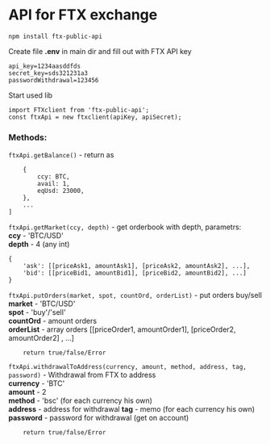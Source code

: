 # API for FTX exchange

`npm install ftx-public-api`

Create file **.env** in main dir and fill out with FTX API key

```
api_key=1234aasddfds
secret_key=sds321231a3
passwordWithdrawal=123456
```

Start used lib

```
import FTXclient from 'ftx-public-api';
const ftxApi = new ftxclient(apiKey, apiSecret);
```

### Methods:
`ftxApi.getBalance()` - return as

```[
    {
        ccy: BTC,
        avail: 1,
        eqUsd: 23000,
    },
    ...
]

```

`ftxApi.getMarket(ccy, depth)` - get orderbook with depth, parametrs:  
**ccy** - 'BTC/USD'  
**depth** - 4 (any int)

```
{
    'ask': [[priceAsk1, amountAsk1], [priceAsk2, amountAsk2], ...],
    'bid': [[priceBid1, amountBid1], [priceBid2, amountBid2], ...]
}
```

`ftxApi.putOrders(market, spot, countOrd, orderList)` - put orders buy/sell  
**market** - 'BTC/USD'  
**spot** - 'buy'/'sell'  
**countOrd** - amount orders  
**orderList** - array orders [[priceOrder1, amountOrder1], [priceOrder2, amountOrder2] , ...]

```
    return true/false/Error
```

`ftxApi.withdrawalToAddress(currency, amount, method, address, tag, password)` - Withdrawal from FTX to address  
**currency** - 'BTC'  
**amount** - 2  
**method** - 'bsc' (for each currency his own)  
**address** - address for withdrawal 
**tag** - memo (for each currency his own)
**password** - password for withdrawal (get on account)

```
    return true/false/Error
```